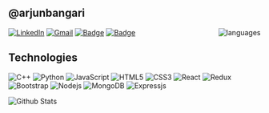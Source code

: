 ## @arjunbangari

<img align='right' src="https://github-readme-stats.vercel.app/api/top-langs/?username=arjunbangari&layout=compact" alt="languages">

[![LinkedIn](https://img.shields.io/badge/-LinkedIn-blue?style=flat-square&logo=linkedin&link=https://www.linkedin.com/in/arjun-singh-8b93ab174/)](https://www.linkedin.com/in/arjun-singh-8b93ab174/)
[![Gmail](https://img.shields.io/badge/-Gmail-red?style=up-square&logo=gmail&logoColor=white&link=mailto:sarjun99718@gmail.com)](mailto:sarjun99718@gmail.com)
[![Badge](https://cp-logo.vercel.app/codechef/arjunbangari)](https://www.codechef.com/users/arjunbangari)
[![Badge](https://cp-logo.vercel.app/codeforces/arjunbangari)](https://codeforces.com/profile/arjunbangari)


## Technologies

![C++](https://img.shields.io/badge/-C++-00599C?style=flat-square&logo=c)
![Python](https://img.shields.io/badge/-Python-black?style=flat-square&logo=Python)
![JavaScript](https://img.shields.io/badge/-JavaScript-black?style=flat-square&logo=javascript)
![HTML5](https://img.shields.io/badge/-HTML5-E34F26?style=flat-square&logo=html5&logoColor=white)
![CSS3](https://img.shields.io/badge/-CSS3-1572B6?style=flat-square&logo=css3)
![React](https://img.shields.io/badge/-React-black?style=flat-square&logo=react)
![Redux](https://img.shields.io/badge/-Redux-black?style=flat-square&logo=Redux)
![Bootstrap](https://img.shields.io/badge/-Bootstrap-563D7C?style=flat-square&logo=bootstrap)
![Nodejs](https://img.shields.io/badge/-Nodejs-black?style=flat-square&logo=Node.js)
![MongoDB](https://img.shields.io/badge/-MongoDB-black?style=flat-square&logo=mongodb)
![Expressjs](https://img.shields.io/badge/Express.js-black.svg?style=flat-square&logo=express&logoColor=%2361DAFB")

![Github Stats](https://github-readme-stats.vercel.app/api?username=arjunbangari&count_private=true&show_icons=true&include_all_commits=true)

